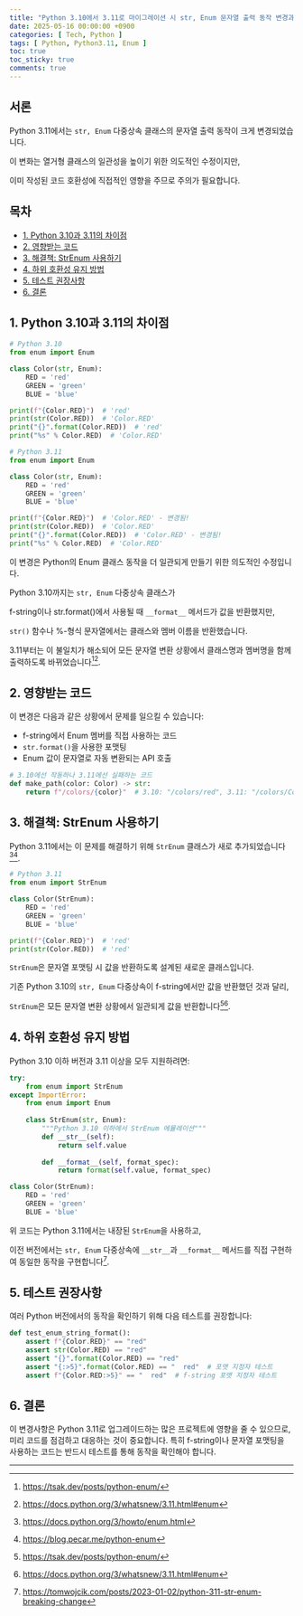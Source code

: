 ```yaml
---
title: "Python 3.10에서 3.11로 마이그레이션 시 str, Enum 문자열 출력 동작 변경과 대응 전략"
date: 2025-05-16 00:00:00 +0900
categories: [ Tech, Python ]
tags: [ Python, Python3.11, Enum ]
toc: true
toc_sticky: true
comments: true
---
```


## 서론

Python 3.11에서는 `str, Enum` 다중상속 클래스의 문자열 출력 동작이 크게 변경되었습니다. 

이 변화는 열거형 클래스의 일관성을 높이기 위한 의도적인 수정이지만, 

이미 작성된 코드 호환성에 직접적인 영향을 주므로 주의가 필요합니다.

## 목차
- [1. Python 3.10과 3.11의 차이점](#1-python-310과-311의-차이점)
- [2. 영향받는 코드](#2-영향받는-코드)
- [3. 해결책: StrEnum 사용하기](#3-해결책-strenum-사용하기)
- [4. 하위 호환성 유지 방법](#4-하위-호환성-유지-방법)
- [5. 테스트 권장사항](#5-테스트-권장사항)
- [6. 결론](#6-결론)

## 1. Python 3.10과 3.11의 차이점

```python
# Python 3.10
from enum import Enum

class Color(str, Enum):
    RED = 'red'
    GREEN = 'green'
    BLUE = 'blue'

print(f"{Color.RED}")  # 'red'
print(str(Color.RED))  # 'Color.RED'
print("{}".format(Color.RED))  # 'red'
print("%s" % Color.RED)  # 'Color.RED'
```

```python
# Python 3.11
from enum import Enum

class Color(str, Enum):
    RED = 'red'
    GREEN = 'green'
    BLUE = 'blue'

print(f"{Color.RED}")  # 'Color.RED' - 변경됨!
print(str(Color.RED))  # 'Color.RED'
print("{}".format(Color.RED))  # 'Color.RED' - 변경됨!
print("%s" % Color.RED)  # 'Color.RED'
```

이 변경은 Python의 Enum 클래스 동작을 더 일관되게 만들기 위한 의도적인 수정입니다. 

Python 3.10까지는 `str, Enum` 다중상속 클래스가 

f-string이나 str.format()에서 사용될 때 `__format__` 메서드가 값을 반환했지만, 

`str()` 함수나 %-형식 문자열에서는 클래스와 멤버 이름을 반환했습니다. 

3.11부터는 이 불일치가 해소되어 모든 문자열 변환 상황에서 클래스명과 멤버명을 함께 출력하도록 바뀌었습니다[^3][^5].

## 2. 영향받는 코드

이 변경은 다음과 같은 상황에서 문제를 일으킬 수 있습니다:

- f-string에서 Enum 멤버를 직접 사용하는 코드
- `str.format()`을 사용한 포맷팅
- Enum 값이 문자열로 자동 변환되는 API 호출

```python
# 3.10에선 작동하나 3.11에선 실패하는 코드
def make_path(color: Color) -> str:
    return f"/colors/{color}"  # 3.10: "/colors/red", 3.11: "/colors/Color.RED"
```

## 3. 해결책: StrEnum 사용하기

Python 3.11에서는 이 문제를 해결하기 위해 `StrEnum` 클래스가 새로 추가되었습니다[^1][^2].

```python
# Python 3.11
from enum import StrEnum

class Color(StrEnum):
    RED = 'red'
    GREEN = 'green'
    BLUE = 'blue'

print(f"{Color.RED}")  # 'red'
print(str(Color.RED))  # 'red'
```

`StrEnum`은 문자열 포맷팅 시 값을 반환하도록 설계된 새로운 클래스입니다. 

기존 Python 3.10의 `str, Enum` 다중상속이 f-string에서만 값을 반환했던 것과 달리, 

`StrEnum`은 모든 문자열 변환 상황에서 일관되게 값을 반환합니다[^3][^5].

## 4. 하위 호환성 유지 방법

Python 3.10 이하 버전과 3.11 이상을 모두 지원하려면:

```python
try:
    from enum import StrEnum
except ImportError:
    from enum import Enum
    
    class StrEnum(str, Enum):
        """Python 3.10 이하에서 StrEnum 에뮬레이션"""
        def __str__(self):
            return self.value
            
        def __format__(self, format_spec):
            return format(self.value, format_spec)

class Color(StrEnum):
    RED = 'red'
    GREEN = 'green'
    BLUE = 'blue'
```

위 코드는 Python 3.11에서는 내장된 `StrEnum`을 사용하고, 

이전 버전에서는 `str, Enum` 다중상속에 `__str__`과 `__format__` 메서드를 직접 구현하여 동일한 동작을 구현합니다[^4].

## 5. 테스트 권장사항

여러 Python 버전에서의 동작을 확인하기 위해 다음 테스트를 권장합니다:

```python
def test_enum_string_format():
    assert f"{Color.RED}" == "red"
    assert str(Color.RED) == "red"
    assert "{}".format(Color.RED) == "red"
    assert "{:>5}".format(Color.RED) == "  red"  # 포맷 지정자 테스트
    assert f"{Color.RED:>5}" == "  red"  # f-string 포맷 지정자 테스트
```

## 6. 결론

이 변경사항은 Python 3.11로 업그레이드하는 많은 프로젝트에 영향을 줄 수 있으므로, 미리 코드를 점검하고 대응하는 것이 중요합니다. 특히 f-string이나 문자열 포맷팅을 사용하는 코드는 반드시 테스트를 통해 동작을 확인해야 합니다.

<hr>

[^1]: https://docs.python.org/3/howto/enum.html
[^2]: https://blog.pecar.me/python-enum
[^3]: https://tsak.dev/posts/python-enum/
[^4]: https://tomwojcik.com/posts/2023-01-02/python-311-str-enum-breaking-change 
[^5]: https://docs.python.org/3/whatsnew/3.11.html#enum 
